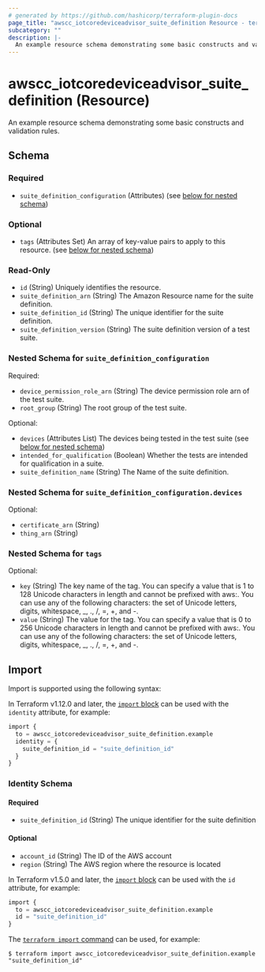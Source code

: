 ```yaml
---
# generated by https://github.com/hashicorp/terraform-plugin-docs
page_title: "awscc_iotcoredeviceadvisor_suite_definition Resource - terraform-provider-awscc"
subcategory: ""
description: |-
  An example resource schema demonstrating some basic constructs and validation rules.
---
```


# awscc_iotcoredeviceadvisor_suite_definition (Resource)

An example resource schema demonstrating some basic constructs and validation rules.



<!-- schema generated by tfplugindocs -->
## Schema

### Required

- `suite_definition_configuration` (Attributes) (see [below for nested schema](#nestedatt--suite_definition_configuration))

### Optional

- `tags` (Attributes Set) An array of key-value pairs to apply to this resource. (see [below for nested schema](#nestedatt--tags))

### Read-Only

- `id` (String) Uniquely identifies the resource.
- `suite_definition_arn` (String) The Amazon Resource name for the suite definition.
- `suite_definition_id` (String) The unique identifier for the suite definition.
- `suite_definition_version` (String) The suite definition version of a test suite.

<a id="nestedatt--suite_definition_configuration"></a>
### Nested Schema for `suite_definition_configuration`

Required:

- `device_permission_role_arn` (String) The device permission role arn of the test suite.
- `root_group` (String) The root group of the test suite.

Optional:

- `devices` (Attributes List) The devices being tested in the test suite (see [below for nested schema](#nestedatt--suite_definition_configuration--devices))
- `intended_for_qualification` (Boolean) Whether the tests are intended for qualification in a suite.
- `suite_definition_name` (String) The Name of the suite definition.

<a id="nestedatt--suite_definition_configuration--devices"></a>
### Nested Schema for `suite_definition_configuration.devices`

Optional:

- `certificate_arn` (String)
- `thing_arn` (String)



<a id="nestedatt--tags"></a>
### Nested Schema for `tags`

Optional:

- `key` (String) The key name of the tag. You can specify a value that is 1 to 128 Unicode characters in length and cannot be prefixed with aws:. You can use any of the following characters: the set of Unicode letters, digits, whitespace, _, ., /, =, +, and -.
- `value` (String) The value for the tag. You can specify a value that is 0 to 256 Unicode characters in length and cannot be prefixed with aws:. You can use any of the following characters: the set of Unicode letters, digits, whitespace, _, ., /, =, +, and -.

## Import

Import is supported using the following syntax:

In Terraform v1.12.0 and later, the [`import` block](https://developer.hashicorp.com/terraform/language/import) can be used with the `identity` attribute, for example:

```terraform
import {
  to = awscc_iotcoredeviceadvisor_suite_definition.example
  identity = {
    suite_definition_id = "suite_definition_id"
  }
}
```

<!-- schema generated by tfplugindocs -->
### Identity Schema

#### Required

- `suite_definition_id` (String) The unique identifier for the suite definition

#### Optional

- `account_id` (String) The ID of the AWS account
- `region` (String) The AWS region where the resource is located

In Terraform v1.5.0 and later, the [`import` block](https://developer.hashicorp.com/terraform/language/import) can be used with the `id` attribute, for example:

```terraform
import {
  to = awscc_iotcoredeviceadvisor_suite_definition.example
  id = "suite_definition_id"
}
```

The [`terraform import` command](https://developer.hashicorp.com/terraform/cli/commands/import) can be used, for example:

```shell
$ terraform import awscc_iotcoredeviceadvisor_suite_definition.example "suite_definition_id"
```
